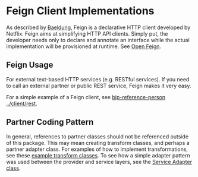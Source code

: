# Feign Client Implementations

As described by [Baeldung](https://www.baeldung.com/intro-to-feign), Feign is a declarative HTTP client developed by Netflix. Feign aims at simplifying HTTP API clients. Simply put, the developer needs only to declare and annotate an interface while the actual implementation will be provisioned at runtime. See [Open Feign](https://github.com/OpenFeign/feign).

## Feign Usage

For external text-based HTTP services (e.g. RESTful services). If you need to call an external partner or public REST service, Feign makes it very easy.

For a simple example of a Feign client, see [bip-reference-person ../client/rest](https://github.com/department-of-veterans-affairs/bip-reference-person/tree/master/bip-reference-person/src/main/java/gov/va/bip/reference/person/client/rest).

## Partner Coding Pattern

In general, references to partner classes should not be referenced outside of this package. This may mean creating transform classes, and perhaps a partner adapter class. For examples of how to implement transformations, see these [example transform classes](https://github.com/department-of-veterans-affairs/bip-reference-person/tree/master/bip-reference-person/src/main/java/gov/va/bip/reference/person/transform/impl). To see how a simple adapter pattern was used between the provider and service layers, see the [Service Adapter class](https://github.com/department-of-veterans-affairs/bip-reference-person/blob/master/bip-reference-person/src/main/java/gov/va/bip/reference/person/api/provider/ServiceAdapter.java).
